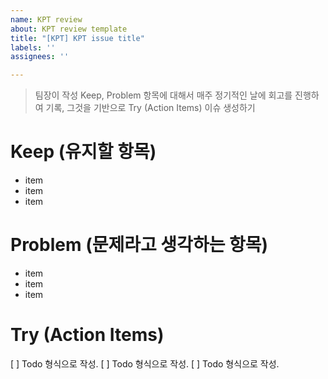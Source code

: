 ```yaml
---
name: KPT review
about: KPT review template
title: "[KPT] KPT issue title"
labels: ''
assignees: ''

---
```


> 팀장이 작성
> Keep, Problem 항목에 대해서 매주 정기적인 날에 회고를 진행하여 기록, 그것을 기반으로 Try (Action Items) 이슈 생성하기

# Keep (유지할 항목)
- item
- item
- item

# Problem (문제라고 생각하는 항목)
- item
- item
- item

# Try (Action Items)
[ ] Todo 형식으로 작성.
[ ] Todo 형식으로 작성.
[ ] Todo 형식으로 작성.

